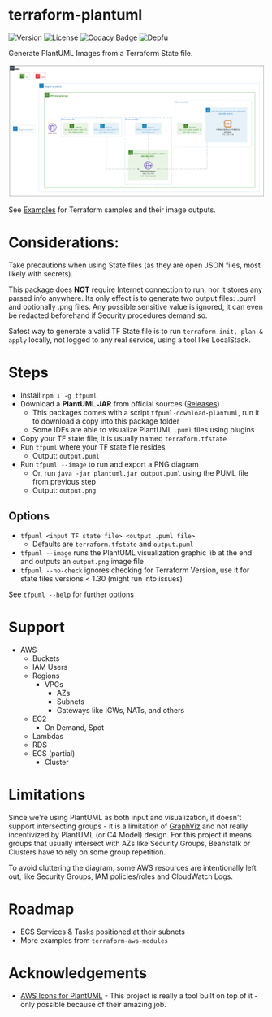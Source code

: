 # terraform-plantuml

![Version](https://img.shields.io/github/package-json/v/fmalk/terraform-plantuml)
![License](https://img.shields.io/github/license/fmalk/terraform-plantuml)
[![Codacy Badge](https://app.codacy.com/project/badge/Grade/5131e9caa5f842d6ab440adfbb4ada30)](https://app.codacy.com/gh/fmalk/terraform-plantuml/dashboard?utm_source=gh\&utm_medium=referral\&utm_content=\&utm_campaign=Badge_grade)
![Depfu](https://img.shields.io/depfu/dependencies/github/fmalk/terraform-plantuml)

Generate PlantUML Images from a Terraform State file.

![Example](gallery/futurice_terraform_examples_aws_vpc_msk.png)

See [Examples](/examples) for Terraform samples and their image outputs.

# Considerations:

Take precautions when using State files (as they are open JSON files, most likely with secrets).

This package does **NOT** require Internet connection to run, nor it stores any parsed info anywhere. Its only effect is to generate two output files: .puml and optionally .png files. Any possible sensitive value is ignored, it can even be redacted beforehand if Security procedures demand so.

Safest way to generate a valid TF State file is to run `terraform init, plan & apply` locally, not logged to any real service, using a tool like LocalStack.

# Steps

*   Install `npm i -g tfpuml`
*   Download a **PlantUML JAR** from official sources ([Releases](https://github.com/plantuml/plantuml/releases))
    *   This packages comes with a script `tfpuml-download-plantuml`, run it to download a copy into this package folder
    *   Some IDEs are able to visualize PlantUML `.puml` files using plugins
*   Copy your TF state file, it is usually named `terraform.tfstate`
*   Run `tfpuml` where your TF state file resides
    *   Output: `output.puml`
*   Run `tfpuml --image` to run and export a PNG diagram
    *   Or, run `java -jar plantuml.jar output.puml` using the PUML file from previous step
    *   Output: `output.png`

## Options

*   `tfpuml <input TF state file> <output .puml file>`
    *   Defaults are `terraform.tfstate` and `output.puml`
*   `tfpuml --image` runs the PlantUML visualization graphic lib at the end and outputs an `output.png` image file
*   `tfpuml --no-check` ignores checking for Terraform Version, use it for state files versions < 1.30 (might run into issues)

See `tfpuml --help` for further options

# Support

*   AWS
    *   Buckets
    *   IAM Users
    *   Regions
        *   VPCs
            *   AZs
            *   Subnets
            *   Gateways like IGWs, NATs, and others
    *   EC2
        *   On Demand, Spot
    *   Lambdas
    *   RDS
    *   ECS (partial)
        *   Cluster

# Limitations

Since we're using PlantUML as both input and visualization, it doesn't support intersecting groups - it is a limitation of [GraphViz](https://stackoverflow.com/questions/49241869/graphviz-intersecting-but-non-recursive-clusters/62467700) and not really incentivized by PlantUML (or C4 Model) design. For this project it means groups that usually intersect with AZs like Security Groups, Beanstalk or Clusters have to rely on some group repetition.

To avoid cluttering the diagram, some AWS resources are intentionally left out, like Security Groups, IAM policies/roles and CloudWatch Logs.

# Roadmap

*   ECS Services & Tasks positioned at their subnets
*   More examples from `terraform-aws-modules`

# Acknowledgements

*   [AWS Icons for PlantUML](https://github.com/awslabs/aws-icons-for-plantuml) - This project is really a tool built on top of it - only possible because of their amazing job.
